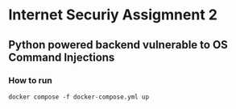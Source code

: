 # Internet Securiy Assigmnent 2

## Python powered backend vulnerable to OS Command Injections

### How to run
`docker compose -f docker-compose.yml up`